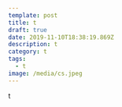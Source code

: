 ```yaml
---
template: post
title: t
draft: true
date: 2019-11-10T18:38:19.869Z
description: t
category: t
tags:
  - t
image: /media/cs.jpeg
---
```

t
